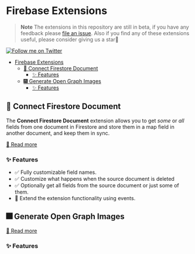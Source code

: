 # Firebase Extensions

> **Note** The extensions in this repository are still in beta, if you have any feedback please [file an issue](). Also if you find any of these extensions useful, please consider giving us a star🌟

[![Follow me on Twitter](https://img.shields.io/twitter/follow/yamankatby?style=social)](https://twitter.com/intent/follow?screen_name=yamankatby)

- [Firebase Extensions](#firebase-extensions)
  - [🔌 Connect Firestore Document](#-connect-firestore-document)
    - [✨ Features](#-features)
  - [🎆 Generate Open Graph Images](#-generate-open-graph-images)
    - [✨ Features](#-features-1)

## 🔌 Connect Firestore Document

The **Connect Firestore Document** extension allows you to get _some_ or _all_ fields from one document in Firestore and store them in a map field in another document, and keep them in sync.

[👀 Read more](https://github.com/yamankatby/firestore-connect-document/tree/main/packages/firestore-connect-document)

### ✨ Features

- ✅ Fully customizable field names.
- ✅ Customize what happens when the source document is deleted
- ✅ Optionally get all fields from the source document or just some of them.
- 🚧 Extend the extension functionality using events.

## 🎆 Generate Open Graph Images

[👀 Read more](https://github.com/yamankatby/firestore-connect-document/tree/main/packages/generate-og-image)

### ✨ Features
